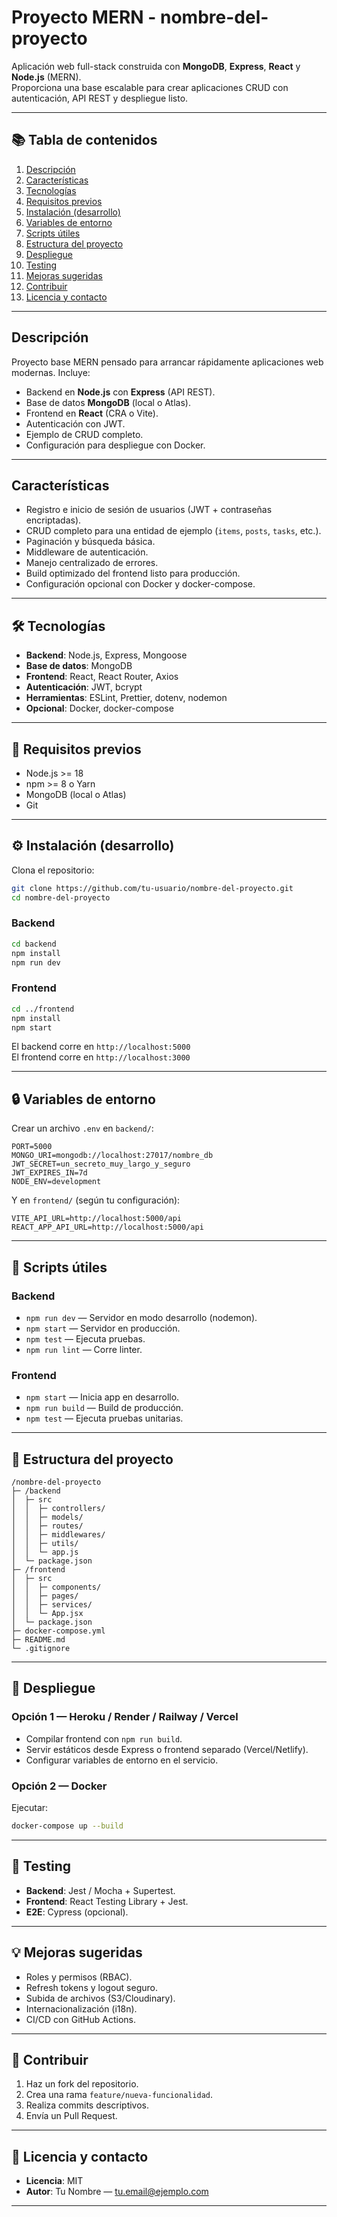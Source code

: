 # Proyecto MERN - nombre-del-proyecto

Aplicación web full-stack construida con **MongoDB**, **Express**, **React** y **Node.js** (MERN).  
Proporciona una base escalable para crear aplicaciones CRUD con autenticación, API REST y despliegue listo.

---

## 📚 Tabla de contenidos
1. [Descripción](#descripción)  
2. [Características](#características)  
3. [Tecnologías](#tecnologías)  
4. [Requisitos previos](#requisitos-previos)  
5. [Instalación (desarrollo)](#instalación-desarrollo)  
6. [Variables de entorno](#variables-de-entorno)  
7. [Scripts útiles](#scripts-útiles)  
8. [Estructura del proyecto](#estructura-del-proyecto)  
9. [Despliegue](#despliegue)  
10. [Testing](#testing)  
11. [Mejoras sugeridas](#mejoras-sugeridas)  
12. [Contribuir](#contribuir)  
13. [Licencia y contacto](#licencia-y-contacto)

---

## Descripción
Proyecto base MERN pensado para arrancar rápidamente aplicaciones web modernas. Incluye:

- Backend en **Node.js** con **Express** (API REST).  
- Base de datos **MongoDB** (local o Atlas).  
- Frontend en **React** (CRA o Vite).  
- Autenticación con JWT.  
- Ejemplo de CRUD completo.  
- Configuración para despliegue con Docker.  

---

## Características
- Registro e inicio de sesión de usuarios (JWT + contraseñas encriptadas).  
- CRUD completo para una entidad de ejemplo (`items`, `posts`, `tasks`, etc.).  
- Paginación y búsqueda básica.  
- Middleware de autenticación.  
- Manejo centralizado de errores.  
- Build optimizado del frontend listo para producción.  
- Configuración opcional con Docker y docker-compose.  

---

## 🛠️ Tecnologías
- **Backend**: Node.js, Express, Mongoose  
- **Base de datos**: MongoDB  
- **Frontend**: React, React Router, Axios  
- **Autenticación**: JWT, bcrypt  
- **Herramientas**: ESLint, Prettier, dotenv, nodemon  
- **Opcional**: Docker, docker-compose  

---

## 🔑 Requisitos previos
- Node.js >= 18  
- npm >= 8 o Yarn  
- MongoDB (local o Atlas)  
- Git  

---

## ⚙️ Instalación (desarrollo)

Clona el repositorio:
```bash
git clone https://github.com/tu-usuario/nombre-del-proyecto.git
cd nombre-del-proyecto
```

### Backend
```bash
cd backend
npm install
npm run dev
```

### Frontend
```bash
cd ../frontend
npm install
npm start
```

El backend corre en `http://localhost:5000`  
El frontend corre en `http://localhost:3000`

---

## 🔒 Variables de entorno

Crear un archivo `.env` en `backend/`:
```
PORT=5000
MONGO_URI=mongodb://localhost:27017/nombre_db
JWT_SECRET=un_secreto_muy_largo_y_seguro
JWT_EXPIRES_IN=7d
NODE_ENV=development
```

Y en `frontend/` (según tu configuración):
```
VITE_API_URL=http://localhost:5000/api
REACT_APP_API_URL=http://localhost:5000/api
```

---

## 📜 Scripts útiles

### Backend
- `npm run dev` — Servidor en modo desarrollo (nodemon).  
- `npm start` — Servidor en producción.  
- `npm test` — Ejecuta pruebas.  
- `npm run lint` — Corre linter.  

### Frontend
- `npm start` — Inicia app en desarrollo.  
- `npm run build` — Build de producción.  
- `npm test` — Ejecuta pruebas unitarias.  

---

## 📂 Estructura del proyecto
```
/nombre-del-proyecto
├─ /backend
│  ├─ src
│  │  ├─ controllers/
│  │  ├─ models/
│  │  ├─ routes/
│  │  ├─ middlewares/
│  │  ├─ utils/
│  │  └─ app.js
│  └─ package.json
├─ /frontend
│  ├─ src
│  │  ├─ components/
│  │  ├─ pages/
│  │  ├─ services/
│  │  └─ App.jsx
│  └─ package.json
├─ docker-compose.yml
├─ README.md
└─ .gitignore
```

---

## 🚀 Despliegue

### Opción 1 — Heroku / Render / Railway / Vercel
- Compilar frontend con `npm run build`.  
- Servir estáticos desde Express o frontend separado (Vercel/Netlify).  
- Configurar variables de entorno en el servicio.  

### Opción 2 — Docker
Ejecutar:
```bash
docker-compose up --build
```

---

## 🧪 Testing
- **Backend**: Jest / Mocha + Supertest.  
- **Frontend**: React Testing Library + Jest.  
- **E2E**: Cypress (opcional).  

---

## 💡 Mejoras sugeridas
- Roles y permisos (RBAC).  
- Refresh tokens y logout seguro.  
- Subida de archivos (S3/Cloudinary).  
- Internacionalización (i18n).  
- CI/CD con GitHub Actions.  

---

## 🤝 Contribuir
1. Haz un fork del repositorio.  
2. Crea una rama `feature/nueva-funcionalidad`.  
3. Realiza commits descriptivos.  
4. Envía un Pull Request.  

---

## 📄 Licencia y contacto
- **Licencia**: MIT  
- **Autor**: Tu Nombre — [tu.email@ejemplo.com](mailto:tu.email@ejemplo.com)  

---

